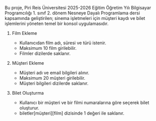 Bu proje, Piri Reis Üniversitesi 2025-2026 Eğitim Öğretim Yılı Bilgisayar Programcılığı 1. sınıf 2. dönem Nesneye Dayalı Programlama dersi kapsamında geliştirilen; sinema işletmeleri için müşteri kaydı ve bilet işlemlerini yöneten temel bir konsol uygulamasıdır.
1. Film Ekleme
   - Kullanıcıdan film adı, süresi ve türü istenir.
   - Maksimum 10 film girilebilir.
   - Filmler dizilerde saklanır.

2. Müşteri Ekleme
   - Müşteri adı ve email bilgileri alınır.
   - Maksimum 20 müşteri girilebilir.
   - Müşteri bilgileri dizilerde saklanır.

3. Bilet Oluşturma
   - Kullanıcı bir müşteri ve bir filmi numaralarına göre seçerek bilet oluşturur.
   - biletler[müşteri][film] dizisinde 1 değeri ile saklanır.
